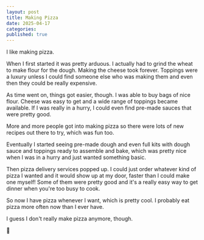 ```yaml
---
layout: post
title: Making Pizza
date: 2025-04-17
categories: 
published: true
---
```


I like making pizza.

When I first started it was pretty arduous. I actually had to grind the wheat to make flour for the dough. Making the cheese took forever. Toppings were a luxury unless I could find someone else who was making them and even then they could be really expensive.

As time went on, things got easier, though. I was able to buy bags of nice flour. Cheese was easy to get and a wide range of toppings became available. If I was really in a hurry, I could even find pre-made sauces that were pretty good. 

More and more people got into making pizza so there were lots of new recipes out there to try, which was fun too.

Eventually I started seeing pre-made dough and even full kits with dough sauce and toppings ready to assemble and bake, which was pretty nice when I was in a hurry and just wanted something basic.

Then pizza delivery services popped up. I could just order whatever kind of pizza I wanted and it would show up at my door, faster than I could make one myself! Some of them were pretty good and it's a really easy way to get dinner when you're too busy to cook.

So now I have pizza whenever I want, which is pretty cool. I probably eat pizza more often now than I ever have.

I guess I don't really make pizza anymore, though.

🍕

